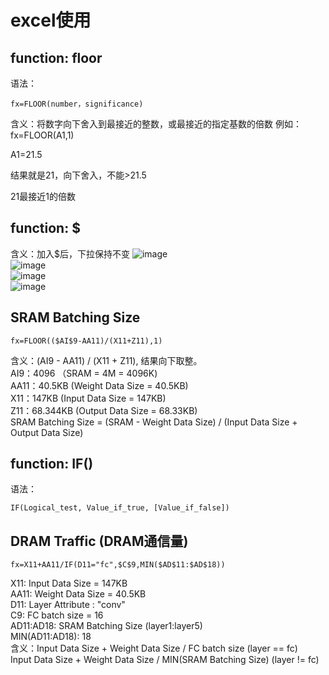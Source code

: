 # excel使用
## function: floor
语法：
```
fx=FLOOR(number，significance)
```
含义：将数字向下舍入到最接近的整数，或最接近的指定基数的倍数
例如：
fx=FLOOR(A1,1)

A1=21.5

结果就是21，向下舍入，不能>21.5

21最接近1的倍数

## function: $
含义：加入$后，下拉保持不变
![image](https://user-images.githubusercontent.com/63440757/197096346-9faa139e-cdf0-462f-9a72-bc3d7b4ca3c2.png)      
![image](https://user-images.githubusercontent.com/63440757/197096374-e499c44a-7d72-4571-ad44-9915a0785f0b.png)     
![image](https://user-images.githubusercontent.com/63440757/197096400-1ab64b91-d949-4690-991e-63c532a350d3.png)         
![image](https://user-images.githubusercontent.com/63440757/197096415-d2ecd513-edd8-43ca-a216-38e9446ad160.png)              

## SRAM Batching Size
```
fx=FLOOR(($AI$9-AA11)/(X11+Z11),1)
```

含义：(AI9 - AA11) / (X11 + Z11), 结果向下取整。               
AI9：4096           （SRAM = 4M = 4096K)               
AA11：40.5KB         (Weight Data Size = 40.5KB)           
X11：147KB           (Input Data Size = 147KB)             
Z11：68.344KB         (Output Data Size = 68.33KB)            
SRAM Batching Size = (SRAM - Weight Data Size) / (Input Data Size + Output Data Size)              

## function: IF()
语法：
```
IF(Logical_test, Value_if_true, [Value_if_false])
```

## DRAM Traffic (DRAM通信量)
```
fx=X11+AA11/IF(D11="fc",$C$9,MIN($AD$11:$AD$18))
```
X11: Input Data Size = 147KB               
AA11: Weight Data Size = 40.5KB              
D11: Layer Attribute : "conv"                
C9: FC batch size = 16                
AD11:AD18: SRAM Batching Size (layer1:layer5)                    
MIN(AD11:AD18): 18                       
含义：Input Data Size + Weight Data Size / FC batch size (layer == fc)                      
		  Input Data Size + Weight Data Size / MIN(SRAM Batching Size) (layer != fc)                 
			
			
			
	

